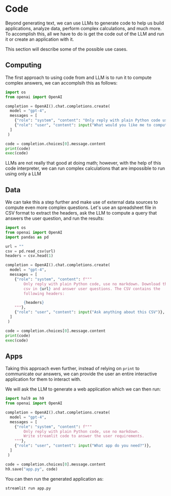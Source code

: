 # Code

Beyond generating text, we can use LLMs to generate code to help us build applications, analyze data, perform complex calculations, and much more. To accomplish this, all we have to do is get the code out of the LLM and run it or create an application with it.

This section will describe some of the possible use cases.

## Computing

The first approach to using code from and LLM is to run it to compute complex answers, we can accomplsih this as follows:

```python
import os
from openai import OpenAI

completion = OpenAI().chat.completions.create(
  model = "gpt-4",
  messages = [
    {"role": "system", "content": "Only reply with plain Python code use no markdown"},
    {"role": "user", "content": input("What would you like me to compute?")},
  ]
 )

code = completion.choices[0].message.content
print(code)
exec(code)
```

LLMs are not really that good at doing math; however, with the help of this code interpreter, we can run complex calculations that are impossible to run using only a LLM

## Data

We can take this a step further and make use of external data sources to compute even more complex questions. Let's use an spreadsheet file in CSV format to extract the headers, ask the LLM to compute a query that answers the user question, and run the results:

```python
import os
from openai import OpenAI
import pandas as pd

url = ""
csv = pd.read_csv(url)
headers = csv.head(1)

completion = OpenAI().chat.completions.create(
  model = "gpt-4",
  messages = [
    {"role": "system", "content": f"""
        Only reply with plain Python code, use no markdown. Download the
        csv in {url} and answer user questions. The CSV contains the 
        following headers:

        {headers}
    """},
    {"role": "user", "content": input("Ask anything about this CSV")},
  ]
 )

code = completion.choices[0].message.content
print(code)
exec(code)
```

## Apps

Taking this approach even further, instead of relying on `print` to communicate our answers, we can provide the user an entire interactive application for them to interact with.

We will ask the LLM to generate a web application which we can then run:

```python
import hal9 as h9
from openai import OpenAI

completion = OpenAI().chat.completions.create(
  model = "gpt-4",
  messages = [
    {"role": "system", "content": f"""
        Only reply with plain Python code, use no markdown.
        Write streamlit code to answer the user requirements.
    """},
    {"role": "user", "content": input("What app do you need?")},
  ]
 )

code = completion.choices[0].message.content
h9.save("app.py", code)
```

You can then run the generated application as:

```bash
streamlit run app.py
```
